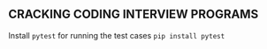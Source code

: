 ## CRACKING CODING INTERVIEW PROGRAMS
Install `pytest` for running the test cases `pip install pytest`
